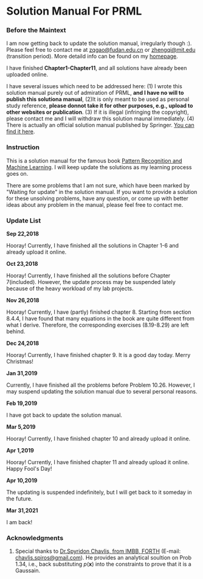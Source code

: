 #	Solution Manual For PRML

### Before the Maintext
I am now getting back to update the solution manual, irregularly though :). Please feel free to contact me at <zqgao@fudan.edu.cn> or <zhengqi@mit.edu> (transition period). More detaild info can be found on my [homepage](https://zhengqigao.github.io/).

I have finished **Chapter1-Chapter11**, and all solutions have already been uploaded online.

I have several issues which need to be addressed here:
(1) I wrote this solution manual purely out of admiration of PRML, **and I have no will to publish this solutiona manual**, (2)It is only meant to be used as personal study reference, **please donnot take it for other purposes, e.g., upload to other websites or publication**. (3) If it is illegal (infringing the copyright), please contact me and I will withdraw this solution maunal immediately. (4) There is actually an official solution manual published by Springer. [You can find it here](https://www.springer.com/gb/book/9780387310732).

### Instruction
This is a solution manual for the famous book [Pattern Recognition and Machine Learning](http://users.isr.ist.utl.pt/~wurmd/Livros/school/Bishop%20-%20Pattern%20Recognition%20And%20Machine%20Learning%20-%20Springer%20%202006.pdf). I will keep update the solutions as my learning process goes on.

There are some problems that I am not sure, which have been marked by "Waiting for update" in the solution manual. If you want to provide a solution for these unsolving problems, have any question, or come up with better ideas about any problem in the manual, please feel free to contact me.
### Update List

**Sep 22,2018**

Hooray! Currently, I have finished all the solutions in Chapter 1-6 and already upload it online.

**Oct 23,2018**

Hooray! Currently, I have finished all the solutions before Chapter 7(included). However, the update process may be suspended lately because of the heavy workload of my lab projects.

**Nov 26,2018**

Hooray! Currently, I have (partly) finished chapter 8. Starting from section 8.4.4, I have found that many equations in the book are quite different from what I derive. Therefore, the corresponding exercises (8.19-8.29) are left behind. 

**Dec 24,2018**

Hooray! Currently, I have finished chapter 9. It is a good day today. Merry Christmas!

**Jan 31,2019**

Currently, I have finished all the problems before Problem 10.26. However, I may suspend updating the solution manual due to several personal reasons.

**Feb 19,2019**

I have got back to update the solution manual.

**Mar 5,2019**

Hooray! Currently, I have finished chapter 10 and already upload it online.

**Apr 1,2019**

Hooray! Currently, I have finished chapter 11 and already upload it online. Happy Fool's Day!

**Apr 10,2019**

The updating is suspended indefinitely, but I will get back to it someday in the future.

**Mar 31,2021**

I am back!

### Acknowledgments

1. Special thanks to [Dr.Spyridon Chavlis, from IMBB, FORTH](http://www.dendrites.gr) (E-mail: chavlis.spiros@gmail.com). He provides an analytical soultion on Prob 1.34, i.e., back substituting *p*(**x**) into the constraints to prove that it is a Gaussain. 
